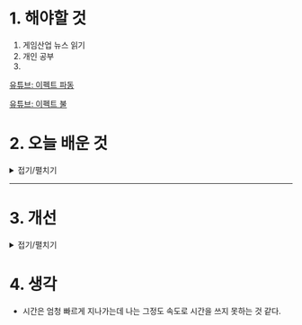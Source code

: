 
# 1. 해야할 것

1. 게임산업 뉴스 읽기 
2. 개인 공부  
3. 

[유튜브: 이펙트 파동](https://www.youtube.com/watch?v=JjFzxM63KAs)

[유튜브: 이펙트 불](https://www.youtube.com/watch?v=PuHhxj-6XRY)

# 2. 오늘 배운 것

<details>
<summary>접기/펼치기</summary>


## 점프 속도

좋은 질문이에요! 언리얼 엔진에서 캐릭터의 점프 높이를 제어하는 `Jump Z Velocity` 값은 중력 가속도와 밀접하게 연관돼 있습니다. 기본적으로 언리얼의 중력은 **980 cm/s²**로 설정되어 있고, 이를 기반으로 점프 높이를 계산할 수 있어요.

---

### 🎯 목표:
**1m (100cm)** 높이까지 점프하려면 필요한 초기 속도 (`Jump Z Velocity`)는 얼마일까?

### 🚀 공식 (등가속도 운동):
\[ v^2 = u^2 + 2as \]

점프의 최고점에서 속도 \( v = 0 \),  
중력 가속도 \( a = -980 \, \text{cm/s}^2 \),  
도달하고 싶은 높이 \( s = 100 \, \text{cm} \)

공식을 정리하면:
\[
0 = u^2 - 2 \cdot 980 \cdot 100 \Rightarrow u^2 = 2 \cdot 980 \cdot 100 = 196000 \\
u = \sqrt{196000} \approx 442.72 \, \text{cm/s}
\]

---

### ✅ 결론:
- **1m 높이까지 점프하려면 `Jump Z Velocity`를 약 `443` cm/s로 설정**하면 됩니다.

지금 700 cm/s로 되어 있다면, 꽤 높이 점프하고 있을 거예요 (약 2.5m 정도). 만약 점프 높이 조절에 더 정밀하게 접근하고 싶다면, 중력 값도 함께 고려해서 튜닝하는 게 좋아요.

필요하면 중력 조정 관련 팁도 도와줄게요.

</details>

****


# 3. 개선


<details>
<summary>접기/펼치기</summary>


</details>



# 4. 생각
- 시간은 엄청 빠르게 지나가는데 나는 그정도 속도로 시간을 쓰지 못하는 것 같다.

